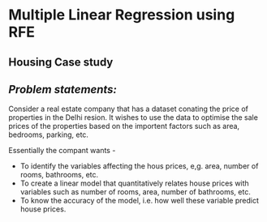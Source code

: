 # Multiple Linear Regression using RFE
## Housing Case study
## _Problem statements:_
Consider a real estate company that has a dataset conating the price of properties in the Delhi resion. It wishes to use the data to optimise the sale prices of the properties based on the importent factors such as area, bedrooms, parking, etc.

Essentially the compant wants -

  - To identify the variables affecting the hous prices, e,g. area, number of rooms, bathrooms, etc.
  - To create a linear model that quantitatively relates house prices with variables such as number of rooms, area, number of bathrooms, etc.
  - To know the accuracy of the model, i.e. how well these variable predict house prices.
